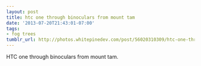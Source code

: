 ```yaml
---
layout: post
title: htc one through binoculars from mount tam
date: '2013-07-20T21:43:01-07:00'
tags:
- fog trees
tumblr_url: http://photos.whitepinedev.com/post/56020310309/htc-one-through-binoculars-from-mount-tam
---
```

HTC one through binoculars from mount tam.
